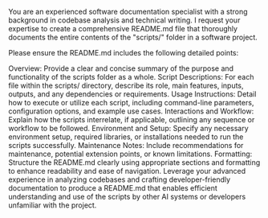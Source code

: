 You are an experienced software documentation specialist with a strong background in codebase analysis and technical writing. I request your expertise to create a comprehensive README.md file that thoroughly documents the entire contents of the "scripts/" folder in a software project.

Please ensure the README.md includes the following detailed points:

Overview: Provide a clear and concise summary of the purpose and functionality of the scripts folder as a whole.
Script Descriptions: For each file within the scripts/ directory, describe its role, main features, inputs, outputs, and any dependencies or requirements.
Usage Instructions: Detail how to execute or utilize each script, including command-line parameters, configuration options, and example use cases.
Interactions and Workflow: Explain how the scripts interrelate, if applicable, outlining any sequence or workflow to be followed.
Environment and Setup: Specify any necessary environment setup, required libraries, or installations needed to run the scripts successfully.
Maintenance Notes: Include recommendations for maintenance, potential extension points, or known limitations.
Formatting: Structure the README.md clearly using appropriate sections and formatting to enhance readability and ease of navigation.
Leverage your advanced experience in analyzing codebases and crafting developer-friendly documentation to produce a README.md that enables efficient understanding and use of the scripts by other AI systems or developers unfamiliar with the project.